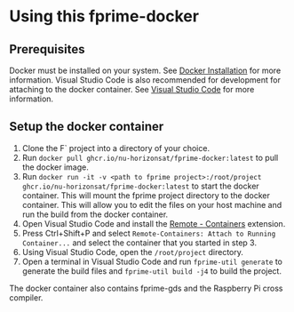 # Using this fprime-docker
## Prerequisites
Docker must be installed on your system.  See [Docker Installation](https://docs.docker.com/engine/installation/) for more information. Visual Studio Code is also recommended for development for attaching to the docker container.  See [Visual Studio Code](https://code.visualstudio.com/) for more information.

## Setup the docker container
1. Clone the F` project into a directory of your choice.
2. Run `docker pull ghcr.io/nu-horizonsat/fprime-docker:latest` to pull the docker image.
3. Run `docker run -it -v <path to fprime project>:/root/project ghcr.io/nu-horizonsat/fprime-docker:latest` to start the docker container.  This will mount the fprime project directory to the docker container.  This will allow you to edit the files on your host machine and run the build from the docker container.
4. Open Visual Studio Code and install the [Remote - Containers](https://marketplace.visualstudio.com/items?itemName=ms-vscode-remote.remote-containers) extension.
5. Press Ctrl+Shift+P and select `Remote-Containers: Attach to Running Container...` and select the container that you started in step 3.
6. Using Visual Studio Code, open the `/root/project` directory.
7. Open a terminal in Visual Studio Code and run `fprime-util generate` to generate the build files and `fprime-util build -j4` to build the project.

The docker container also contains fprime-gds and the Raspberry Pi cross compiler.